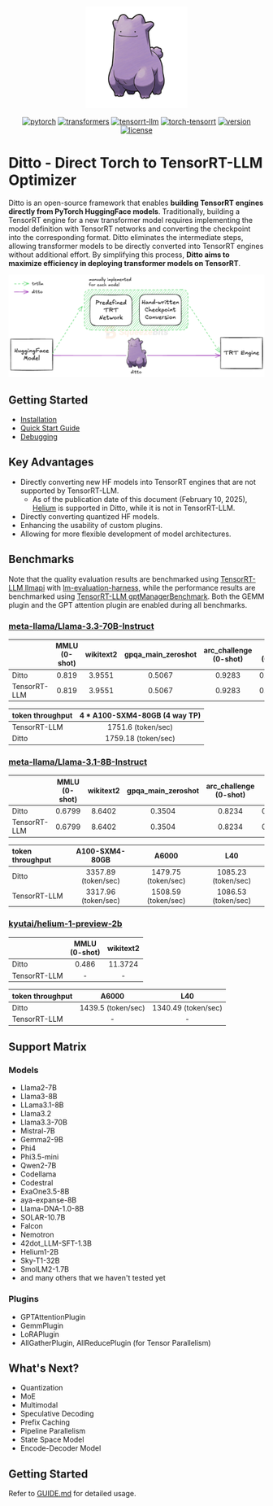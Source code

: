 <div align="center">

<img src="./docs/assets/ditto_logo.png" alt="Ditto logo" width="200" />

[![pytorch](https://img.shields.io/badge/pytorch-%3E%3D2.5%2C%3C2.6-blue)](https://pytorch.org/)
[![transformers](https://img.shields.io/badge/transformers-%3C%3D4.45.1%2C%3E%3D4.38.2-yellow)](https://huggingface.co/transformers/)
[![tensorrt-llm](https://img.shields.io/badge/tensorrt--llm-0.16.0-green)](https://developer.nvidia.com/blog/tag/tensorrt-llm/)
[![torch-tensorrt](https://img.shields.io/badge/torch--tensorrt-2.5.0-lightgreen)](https://pytorch.org/TensorRT)
[![version](https://img.shields.io/badge/version-0.1.0-purple)](#)
[![license](https://img.shields.io/badge/license-Apache%202-red)](./LICENSE)

<div align="left">

# Ditto - Direct Torch to TensorRT-LLM Optimizer

Ditto is an open-source framework that enables **building TensorRT engines directly from PyTorch HuggingFace models**. Traditionally, building a TensorRT engine for a new transformer model requires implementing the model definition with TensorRT networks and converting the checkpoint into the corresponding format. Ditto eliminates the intermediate steps, allowing transformer models to be directly converted into TensorRT engines without additional effort. By simplifying this process, **Ditto aims to maximize efficiency in deploying transformer models on TensorRT**.

<div align="center">
<img src="./docs/assets/ditto_flow.png" alt="Ditto logo" width="800"/>
<div align="left">

## Getting Started
* [Installation](docs/GUIDE.md#a-installation)
* [Quick Start Guide](docs/GUIDE.md#b-quick-start-guide)
* [Debugging](docs/DEBUG.md)


## Key Advantages
- Directly converting new HF models into TensorRT engines that are not supported by TensorRT-LLM.
    - As of the publication date of this document (February 10, 2025), [Helium](https://huggingface.co/kyutai/helium-1-preview-2b) is supported in Ditto, while it is not in TensorRT-LLM.
- Directly converting quantized HF models.
- Enhancing the usability of custom plugins.
- Allowing for more flexible development of model architectures.

## Benchmarks

Note that the quality evaluation results are benchmarked using  [TensorRT-LLM llmapi](https://github.com/NVIDIA/TensorRT-LLM/tree/main/tensorrt_llm/llmapi) with [lm-evaluation-harness](https://github.com/EleutherAI/lm-evaluation-harness/tree/main), while the performance results are benchmarked using [TensorRT-LLM gptManagerBenchmark](https://github.com/NVIDIA/TensorRT-LLM/tree/main/benchmarks/cpp). Both the GEMM plugin and the GPT attention plugin are enabled during all benchmarks.


### [meta-llama/Llama-3.3-70B-Instruct](https://huggingface.co/meta-llama/Llama-3.3-70B-Instruct)
| | MMLU<br/>(0-shot) | wikitext2 | gpqa_main_zeroshot | arc_challenge<br/>(0-shot) |ifeval<br>(0-shot) |
| :--- | :---: | :---: | :---: | :---: | :---: |
| Ditto | 0.819 | 3.9551 | 0.5067 | 0.9283 | 0.915025 |
| TensorRT-LLM | 0.819 | 3.9551 | 0.5067 | 0.9283 | 0.915025 |

| token throughput | 4 * A100-SXM4-80GB (4 way TP) |
| :--- | :---: |
| TensorRT-LLM | 1751.6 (token/sec) |
| Ditto | 1759.18 (token/sec) |

### [meta-llama/Llama-3.1-8B-Instruct](https://huggingface.co/meta-llama/Llama-3.1-8B-Instruct)
| | MMLU<br/>(0-shot) | wikitext2 | gpqa_main_zeroshot | arc_challenge<br/>(0-shot) |ifeval<br>(0-shot) |
| :--- | :---: | :---: | :---: | :---: | :---: |
| Ditto | 0.6799 | 8.6402 | 0.3504 | 0.8234 | 0.8153 |
| TensorRT-LLM | 0.6799 | 8.6402 | 0.3504 | 0.8234 | 0.8153 |

| token throughput | A100-SXM4-80GB | A6000 | L40 |
| :--- | :---: | :---: | :---: |
| Ditto | 3357.89 (token/sec) | 1479.75 (token/sec) | 1085.23 (token/sec) |
| TensorRT-LLM | 3317.96 (token/sec) | 1508.59 (token/sec) | 1086.53 (token/sec) |

### [kyutai/helium-1-preview-2b](https://huggingface.co/kyutai/helium-1-preview-2b)
| | MMLU<br/>(0-shot) | wikitext2 |
| :--- | :---: | :---: |
| Ditto | 0.486 | 11.3724 |
| TensorRT-LLM | - | - |

| token throughput | A6000 | L40 |
| :--- | :---: | :---: |
| Ditto | 1439.5 (token/sec) | 1340.49 (token/sec) | 
| TensorRT-LLM | - | - | 


## Support Matrix

### Models
- Llama2-7B
- Llama3-8B
- LLama3.1-8B
- Llama3.2
- Llama3.3-70B
- Mistral-7B
- Gemma2-9B
- Phi4
- Phi3.5-mini
- Qwen2-7B
- Codellama
- Codestral
- ExaOne3.5-8B
- aya-expanse-8B
- Llama-DNA-1.0-8B
- SOLAR-10.7B
- Falcon
- Nemotron
- 42dot_LLM-SFT-1.3B
- Helium1-2B
- Sky-T1-32B
- SmolLM2-1.7B
- and many others that we haven't tested yet

### Plugins
- GPTAttentionPlugin
- GemmPlugin
- LoRAPlugin
- AllGatherPlugin, AllReducePlugin (for Tensor Parallelism)

## What's Next?
- Quantization
- MoE
- Multimodal
- Speculative Decoding
- Prefix Caching
- Pipeline Parallelism
- State Space Model
- Encode-Decoder Model

## Getting Started
Refer to [GUIDE.md](docs/GUIDE.md) for detailed usage.
